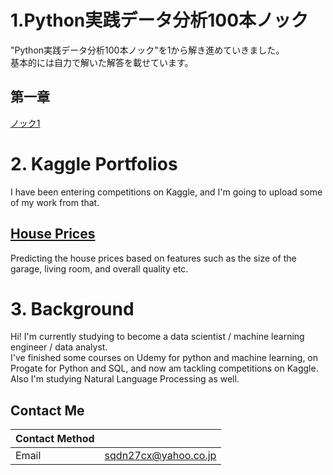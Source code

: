 # 1.Python実践データ分析100本ノック<br/>
"Python実践データ分析100本ノック"を1から解き進めていきました。<br/>
基本的には自力で解いた解答を載せています。

## 第一章<br/>
[ノック1](https://github.com/TS-0910/Portfolio/blob/master/%E3%83%8E%E3%83%83%E3%82%AF1.ipynb)

# 2. Kaggle Portfolios<br/>

I have been entering competitions on Kaggle, and I'm going to upload some of my work from that.<br/>

## [House Prices](https://github.com/TS-0910/Kaggle_Housing)

Predicting the house prices based on features such as the size of the garage, living room, and overall quality etc.

# 3. Background

Hi! I'm currently studying to become a data scientist / machine learning engineer / data analyst.<br/>
I've finished some courses on Udemy for python and machine learning, on Progate for Python and SQL, and now am tackling competitions on Kaggle. <br/>
Also I'm studying Natural Language Processing as well.

## Contact Me

| Contact Method |  |
| --- | --- |
|Email | sqdn27cx@yahoo.co.jp |
